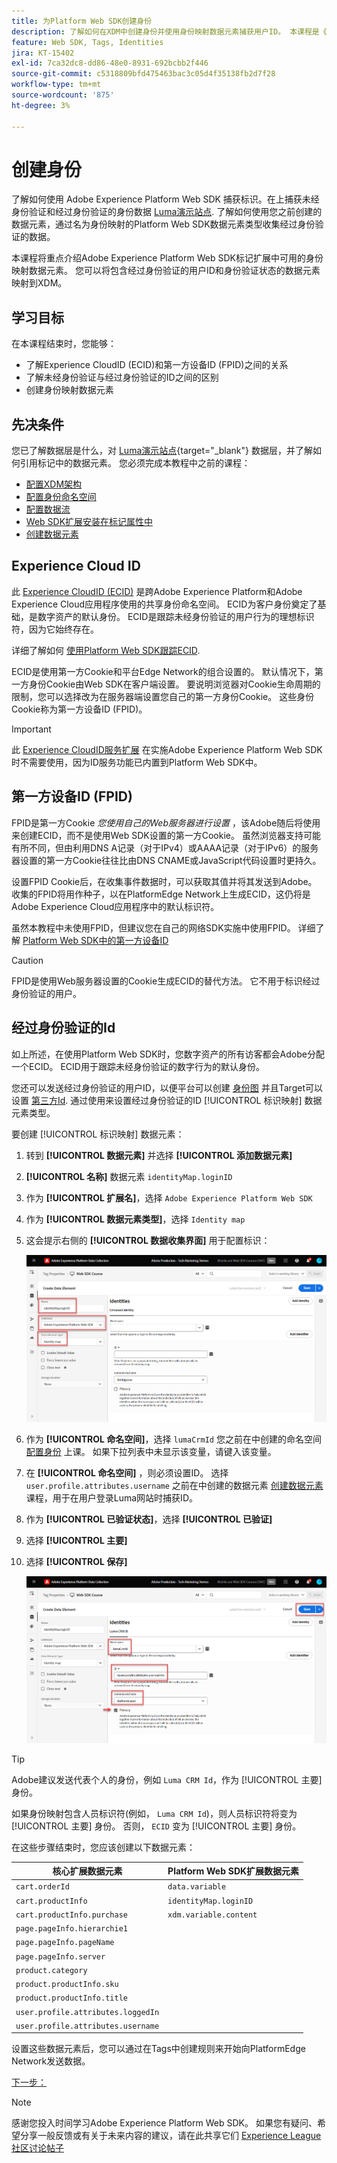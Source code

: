```yaml
---
title: 为Platform Web SDK创建身份
description: 了解如何在XDM中创建身份并使用身份映射数据元素捕获用户ID。 本课程是《使用 Web SDK 实施 Adobe Experience Cloud》教程的一部分。
feature: Web SDK, Tags, Identities
jira: KT-15402
exl-id: 7ca32dc8-dd86-48e0-8931-692bcbb2f446
source-git-commit: c5318809bfd475463bac3c05d4f35138fb2d7f28
workflow-type: tm+mt
source-wordcount: '875'
ht-degree: 3%

---
```


# 创建身份

了解如何使用 Adobe Experience Platform Web SDK 捕获标识。在上捕获未经身份验证和经过身份验证的身份数据 [Luma演示站点](https://luma.enablementadobe.com/content/luma/us/en.html). 了解如何使用您之前创建的数据元素，通过名为身份映射的Platform Web SDK数据元素类型收集经过身份验证的数据。

本课程将重点介绍Adobe Experience Platform Web SDK标记扩展中可用的身份映射数据元素。 您可以将包含经过身份验证的用户ID和身份验证状态的数据元素映射到XDM。

## 学习目标

在本课程结束时，您能够：

* 了解Experience CloudID (ECID)和第一方设备ID (FPID)之间的关系
* 了解未经身份验证与经过身份验证的ID之间的区别
* 创建身份映射数据元素

## 先决条件

您已了解数据层是什么，对 [Luma演示站点](https://luma.enablementadobe.com/content/luma/us/en.html){target="_blank"} 数据层，并了解如何引用标记中的数据元素。 您必须完成本教程中之前的课程：

* [配置XDM架构](configure-schemas.md)
* [配置身份命名空间](configure-identities.md)
* [配置数据流](configure-datastream.md)
* [Web SDK扩展安装在标记属性中](install-web-sdk.md)
* [创建数据元素](create-data-elements.md)


## Experience Cloud ID

此 [Experience CloudID (ECID)](https://experienceleague.adobe.com/en/docs/experience-platform/identity/features/ecid) 是跨Adobe Experience Platform和Adobe Experience Cloud应用程序使用的共享身份命名空间。 ECID为客户身份奠定了基础，是数字资产的默认身份。 ECID是跟踪未经身份验证的用户行为的理想标识符，因为它始终存在。

<!-- FYI I commented this out because it was breaking the build - Jack
>[!TIP]
>
> When you use the Experience Platform Web SDK to set up Adobe applications on your digital properties, the ECID is generated at the Adobe Edge server level. As such, ECID is not viewable on the client-side network request payload. You can view the ECID by seeing the Preview tab of the network request, or by using the [Adobe Experience Platform Debugger Edge Trace](set-up-analytics.md#experience-cloud-id-validation).
>![View ECID](assets/validate-dev-console-ecid.png)
-->

详细了解如何 [使用Platform Web SDK跟踪ECID](https://experienceleague.adobe.com/en/docs/experience-platform/edge/identity/overview).

ECID是使用第一方Cookie和平台Edge Network的组合设置的。 默认情况下，第一方身份Cookie由Web SDK在客户端设置。 要说明浏览器对Cookie生命周期的限制，您可以选择改为在服务器端设置您自己的第一方身份Cookie。 这些身份Cookie称为第一方设备ID (FPID)。

>[!IMPORTANT]
>
>此 [Experience CloudID服务扩展](https://exchange.adobe.com/apps/ec/100160/adobe-experience-cloud-id-launch-extension) 在实施Adobe Experience Platform Web SDK时不需要使用，因为ID服务功能已内置到Platform Web SDK中。

## 第一方设备ID (FPID)

FPID是第一方Cookie _您使用自己的Web服务器进行设置_ ，该Adobe随后将使用来创建ECID，而不是使用Web SDK设置的第一方Cookie。 虽然浏览器支持可能有所不同，但由利用DNS A记录（对于IPv4）或AAAA记录（对于IPv6）的服务器设置的第一方Cookie往往比由DNS CNAME或JavaScript代码设置时更持久。

设置FPID Cookie后，在收集事件数据时，可以获取其值并将其发送到Adobe。 收集的FPID将用作种子，以在PlatformEdge Network上生成ECID，这仍将是Adobe Experience Cloud应用程序中的默认标识符。

虽然本教程中未使用FPID，但建议您在自己的网络SDK实施中使用FPID。 详细了解 [Platform Web SDK中的第一方设备ID](https://experienceleague.adobe.com/en/docs/experience-platform/edge/identity/first-party-device-ids)

>[!CAUTION]
>
> FPID是使用Web服务器设置的Cookie生成ECID的替代方法。 它不用于标识经过身份验证的用户。

## 经过身份验证的Id

如上所述，在使用Platform Web SDK时，您数字资产的所有访客都会Adobe分配一个ECID。 ECID用于跟踪未经身份验证的数字行为的默认身份。

您还可以发送经过身份验证的用户ID，以便平台可以创建 [身份图](https://experienceleague.adobe.com/en/docs/platform-learn/tutorials/identities/understanding-identity-and-identity-graphs) 并且Target可以设置 [第三方Id](https://experienceleague.adobe.com/en/docs/target/using/audiences/visitor-profiles/3rd-party-id). 通过使用来设置经过身份验证的ID [!UICONTROL 标识映射] 数据元素类型。

要创建 [!UICONTROL 标识映射] 数据元素：

1. 转到 **[!UICONTROL 数据元素]** 并选择 **[!UICONTROL 添加数据元素]**

1. **[!UICONTROL 名称]** 数据元素 `identityMap.loginID`

1. 作为 **[!UICONTROL 扩展名]**，选择 `Adobe Experience Platform Web SDK`

1. 作为 **[!UICONTROL 数据元素类型]**，选择 `Identity map`

1. 这会提示右侧的 **[!UICONTROL 数据收集界面]** 用于配置标识：

   ![数据收集界面](assets/identity-identityMap-setup.png)

1. 作为  **[!UICONTROL 命名空间]**，选择 `lumaCrmId` 您之前在中创建的命名空间 [配置身份](configure-identities.md) 上课。 如果下拉列表中未显示该变量，请键入该变量。

1. 在 **[!UICONTROL 命名空间]** ，则必须设置ID。 选择 `user.profile.attributes.username` 之前在中创建的数据元素 [创建数据元素](create-data-elements.md#create-data-elements-to-capture-the-data-layer) 课程，用于在用户登录Luma网站时捕获ID。

   <!--  >[!TIP]
    >
    >You can verify the **[!UICONTROL Luma CRM ID]** is collected in a data element on the web property by going to the [Luma Demo site](https://luma.enablementadobe.com/content/luma/us/en.html), logging in, [switching the tag environment](validate-with-debugger.md#use-the-experience-platform-debugger-to-map-to-your-tag-property) to your own, and typing `_satellite.getVar("user.profile.attributes.username")` in the web browser developer console.
    >
    >   ![Data Element  ID ](assets/identity-data-element-customer-id.png)
    -->

1. 作为 **[!UICONTROL 已验证状态]**，选择 **[!UICONTROL 已验证]**
1. 选择 **[!UICONTROL 主要]**

1. 选择 **[!UICONTROL 保存]**

   ![数据收集界面](assets/identity-id-namespace.png)

>[!TIP]
>
> Adobe建议发送代表个人的身份，例如 `Luma CRM Id`，作为 [!UICONTROL 主要] 身份。
>
> 如果身份映射包含人员标识符(例如， `Luma CRM Id`)，则人员标识符将变为 [!UICONTROL 主要] 身份。 否则， `ECID` 变为 [!UICONTROL 主要] 身份。




<!--
1. Once the data element is configured in **[!UICONTROL Data Collection interface]**, it can be tested on the Luma web property like any other Data Element. Enter the following script in the browser developer console
   
   
   ```
   _satellite.getVar('identityMap.loginID')
   ```  

   ![Data Collection interface](assets/identity-consoleIdentityDataElement.png)
   
   >[!NOTE]
   >
   >ECID identifier will NOT populate in the Data Element, as this is configured already with Platform Web SDK.   
-->

在这些步骤结束时，您应该创建以下数据元素：

| 核心扩展数据元素 | Platform Web SDK扩展数据元素 |
-----------------------------|-------------------------------
| `cart.orderId` | `data.variable` |
| `cart.productInfo` | `identityMap.loginID` |
| `cart.productInfo.purchase` | `xdm.variable.content` |
| `page.pageInfo.hierarchie1` | |
| `page.pageInfo.pageName` | |
| `page.pageInfo.server` | |
| `product.category` | |
| `product.productInfo.sku` | |
| `product.productInfo.title` | |
| `user.profile.attributes.loggedIn` | |
| `user.profile.attributes.username` | |

设置这些数据元素后，您可以通过在Tags中创建规则来开始向PlatformEdge Network发送数据。

[下一步： ](create-tag-rule.md)

>[!NOTE]
>
>感谢您投入时间学习Adobe Experience Platform Web SDK。 如果您有疑问、希望分享一般反馈或有关于未来内容的建议，请在此共享它们 [Experience League社区讨论帖子](https://experienceleaguecommunities.adobe.com/t5/adobe-experience-platform-data/tutorial-discussion-implement-adobe-experience-cloud-with-web/td-p/444996)
